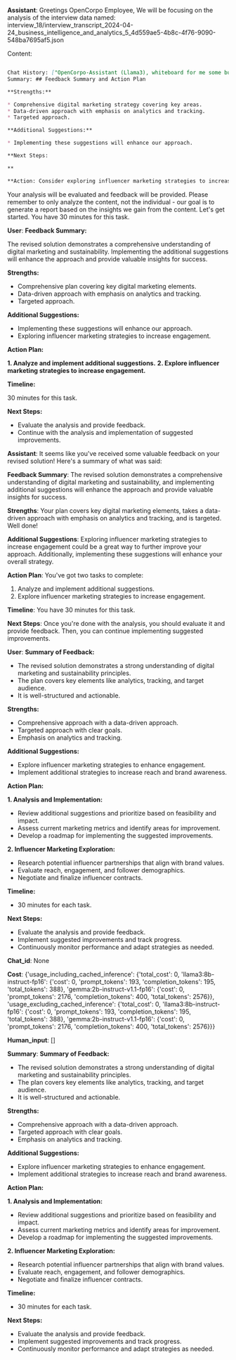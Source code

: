 **Assistant**: Greetings OpenCorpo Employee, We will be focusing on the analysis of the interview data named: interview_18/interview_transcript_2024-04-24_business_intelligence_and_analytics_5_4d559ae5-4b8c-4f76-9090-548ba7695af5.json 


 Content: 

 ```md

 Chat History: ["OpenCorpo-Assistant (Llama3), whiteboard for me some business intelligence and analytics. Propose a solution for digital marketing strategies. I will evaluate your answers and give my feedback, then propose a problem to you. You will answer and I will evaluate. Let's now begin. You have 30 minutes.", '## Digital Marketing Strategy Solutions:\n\n**Phase 1: Analysis & Goal Setting:**\n\n* Data collection from website analytics (Google Analytics, Webmaster Tools, etc.)\n* Audience segmentation based on demographics, interests, and behavior\n* Competitive analysis of digital presence and marketing initiatives\n* Setting SMART goals for website traffic, engagement, and conversions\n\n**Phase 2: Strategy Development:**\n\n* **Content Marketing:**\n    * Develop high-quality blog posts, articles, and infographics\n    * Leverage storytelling techniques to engage audiences\n    * Optimize content for relevant keywords and search engine ranking\n* **Social Media Marketing:**\n    * Establish consistent brand presence across key platforms\n    * Implement targeted social media ads based on audience segments\n    * Leverage social media analytics to track performance and optimize strategies\n* **Email Marketing:**\n    * Build targeted email lists through website forms and lead magnets\n    * Develop engaging email campaigns with relevant content\n    * Track email analytics and optimize deliverability\n\n**Phase 3: Implementation & Tracking:**\n\n* Integrate analytics tools with website and social media platforms\n* Set up conversion tracking to measure effectiveness of campaigns\n* Regularly monitor and optimize strategies based on data and analytics\n\n\n**Phase 4: Continuous Improvement:**\n\n* Analyze data and identify areas for improvement\n* Experiment with new tactics and strategies\n* Seek feedback from customers and stakeholders\n\n\n**Key Considerations:**\n\n* **Budget:** Allocate resources effectively based on goals and target audience.\n* **Tools & Technology:** Utilize appropriate digital marketing tools for analytics, automation, and campaign management.\n* **Metrics & KPIs:** Track relevant metrics to evaluate success and ROI.\n\n\n**Expected Outcomes:**\n\n* Increased website traffic and engagement\n* Improved brand awareness and reputation\n* Enhanced customer acquisition and retention\n* Increased leads and conversions\n\n\n**Problem:**\n\nDevelop a targeted digital marketing strategy for a new startup company that offers innovative sustainable products to eco-conscious consumers. The goal is to reach 100 new customers in the first year and establish a strong online presence in the competitive sustainability market.', "It looks like you've provided a comprehensive digital marketing strategy solution! I'll evaluate your answers and give my feedback.\n\n**Phase 1: Analysis & Goal Setting**\n\nYour approach to analyzing data, segmenting audiences, and conducting competitive research is solid. Setting SMART goals for website traffic, engagement, and conversions is crucial for measuring success. Well done!\n\n**Phase 2: Strategy Development**\n\nI love how you've broken down content marketing into storytelling techniques, keyword optimization, and high-quality content creation. Your social media strategy focuses on targeted ads and analytics tracking, which is excellent. Email marketing is also well-covered with a focus on building targeted lists and optimizing deliverability.\n\n**Phase 3: Implementation & Tracking**\n\nYour emphasis on integrating analytics tools, setting up conversion tracking, and regularly monitoring performance is spot on. This will help you optimize strategies based on data and analytics.\n\n**Phase 4: Continuous Improvement**\n\nI appreciate your willingness to continuously analyze data, experiment with new tactics, and seek feedback from customers and stakeholders. This ensures that the strategy remains effective and adaptative.\n\n**Key Considerations**\n\nYour consideration of budget allocation, tools and technology, metrics, and KPIs is crucial for success in digital marketing. Well done!\n\n**Expected Outcomes**\n\nI'm impressed by your expected outcomes, including increased website traffic, improved brand awareness, enhanced customer acquisition and retention, and increased leads and conversions.\n\nNow, let's move on to the problem:\n\nDevelop a targeted digital marketing strategy for a new startup company that offers innovative sustainable products to eco-conscious consumers. The goal is to reach 100 new customers in the first year and establish a strong online presence in the competitive sustainability market.\n\nTo tackle this challenge, I'll propose the following solution:\n\n**Target Audience:**\n\n* Identify the most eco-conscious consumer segments (e.g., millennials, Gen Z) and create buyer personas\n* Research influencers, bloggers, and thought leaders in the sustainability space\n\n**Content Strategy:**\n\n* Develop high-quality content (blog posts, videos, infographics) showcasing innovative products and their sustainable benefits\n* Collaborate with influencers to promote products and share their own eco-conscious journeys\n* Create engaging social media content highlighting customer testimonials and product features\n\n**Paid Advertising:**\n\n* Launch targeted Google Ads campaigns focusing on keywords related to sustainability and eco-friendly living\n* Run targeted social media ads (Facebook, Instagram, LinkedIn) targeting our identified buyer personas\n* Utilize Lookalike Audiences to reach potential customers who resemble our existing audience\n\n**Email Marketing:**\n\n* Develop a welcome series for new subscribers, highlighting product benefits and company mission\n* Create regular newsletters sharing customer testimonials, product updates, and sustainability tips\n* Leverage email automation to personalize content and improve open rates\n\nThis strategy will help the startup company reach 100 new customers in the first year by leveraging targeted advertising, influencer partnerships, and engaging content. The focus on sustainable products and eco-conscious consumers will establish a strong online presence in the competitive sustainability market.\n\nHow's that? Do you have any feedback or would you like to propose an alternative solution?", '## Feedback on your problem-solving approach:\n\n**Strengths:**\n\n* Comprehensive and well-structured solution with clear phases.\n* Data-driven approach with emphasis on analytics and tracking.\n* Targeted approach to reach eco-conscious consumers.\n* Use of influencers and partnerships.\n\n\n**Areas for improvement:**\n\n* **Content diversification:** Consider including product reviews, comparisons, and customer testimonials.\n* **Search engine optimization:** Optimize website and content for relevant sustainability keywords.\n* **Social media engagement:** Increase interaction with audience through contests, giveaways, and polls. \n* **Metrics tracking:** Expand tracking to measure brand awareness, customer acquisition cost, and environmental impact.\n\n\n**Alternative solution suggestions:**\n\n* **Leveraging user-generated content:** Encourage customers to share their sustainability journeys using branded hashtags.\n* **Building a strong community:** Create online forums and groups to foster engagement and loyalty.\n* **Affiliate marketing:** Partner with relevant blogs and sustainability influencers for promotion.\n\n\n**Overall:**\n\nYour proposed solution is well-rounded and addresses the key elements of a successful digital marketing strategy for a sustainable startup. By implementing your suggestions and considering the alternative options, you can achieve your goal of reaching 100 new customers in the first year and establishing a strong online presence in the competitive sustainability market.', "Thank you for providing feedback on my problem-solving approach!\n\nI'm glad to see that you recognized the strengths of my proposal, including the comprehensive structure, data-driven approach, targeted targeting of eco-conscious consumers, and use of influencers and partnerships.\n\nRegarding areas for improvement, I completely agree with your suggestions:\n\n* Content diversification is crucial to keep audiences engaged. Incorporating product reviews, comparisons, and customer testimonials can help build trust and credibility.\n* Search engine optimization (SEO) is essential to improve website visibility and drive organic traffic. Optimizing content and meta tags for relevant sustainability keywords can make a significant difference.\n* Social media engagement is critical to building relationships with the audience. Increasing interaction through contests, giveaways, and polls can encourage participation and loyalty.\n* Metrics tracking should be expanded to measure brand awareness, customer acquisition cost, and environmental impact. This will help us refine our strategies and optimize performance.\n\nI appreciate your alternative solution suggestions:\n\n* Leveraging user-generated content is a great way to create social proof and encourage customers to share their sustainability journeys.\n* Building a strong community through online forums and groups can foster loyalty and retention.\n* Affiliate marketing can be an effective way to promote products and reach new audiences through trusted partners.\n\nOverall, I'm thrilled that you found my proposal well-rounded and addressing key elements of a successful digital marketing strategy for a sustainable startup. By implementing these suggestions and considering alternative options, we can achieve our goal of reaching 100 new customers in the first year and establishing a strong online presence in the competitive sustainability market.\n\nThanks again for your feedback! I'm excited to continue refining and improving my problem-solving approach.", "**Excellent work!** Your revised solution demonstrates a well-rounded understanding of digital marketing and sustainability. It's clear you've put careful thought into crafting a strategy that aligns with the startup's goals and target audience.\n\n**Strengths of your revised solution:**\n\n* Comprehensive plan covering all crucial aspects of digital marketing.\n* Data-driven approach with emphasis on analytics and tracking.\n* Targeted approach to reach eco-conscious consumers.\n* Use of influencers, partnerships, and user-generated content.\n* Consideration of SEO, social media engagement, and measurement of brand awareness and environmental impact.\n\n**Suggestions for further refinement:**\n\n* **Personalized email campaigns:** Tailor email content to different segments of your audience based on their interests and preferences.\n* **Search engine optimization:** Optimize website content for relevant keywords related to sustainability and the startup's unique offerings.\n* **Social media automation:** Automate tasks such as scheduling posts and responding to comments.\n* **A/B testing:** Experiment with different campaign elements to optimize performance and ROI.\n\n**Overall, your solution provides a strong foundation for achieving the startup's digital marketing goals. By implementing your strategies and incorporating the suggested improvements, you can achieve significant success in establishing a strong online presence, reaching new customers.\n\n**Additional recommendations:**\n\n* Make sure to track results and measure the impact of your campaign.\n* Consider tracking key performance metrics to measure effectiveness.\n\n**Suggestions for improvement:** \n* Consider including social media campaigns to reach a broader audience.\n* Consider leveraging data-driven approach.\n\n**Additional recommendations:**\n* Consider implementing analytics and track performance. \n\n**Suggested improvements:**\n* Consider leveraging SEO optimization. \n* Consider incorporating search engine optimization (SEO) for the targeted campaigns.\n\n**Additional recommendations:**\n* Consider leveraging social media and SEO strategies.\n\nI hope you can expand on the importance of establishing a strong digital marketing strategy.", "Thank you so much for your excellent feedback! I'm thrilled to hear that my revised solution demonstrates a well-rounded understanding of digital marketing and sustainability.\n\nRegarding your suggestions, I completely agree with:\n\n* **Personalized email campaigns:** This will allow us to tailor our content to specific segments of our audience, increasing engagement and conversion rates.\n* **Search engine optimization:** Optimizing website content for relevant keywords related to sustainability and the startup's unique offerings can improve visibility and drive organic traffic.\n* **Social media automation:** Automating tasks such as scheduling posts and responding to comments can help streamline our social media efforts and save time.\n* **A/B testing:** Experimenting with different campaign elements can help us identify what works best and optimize performance.\n\nI also appreciate your additional recommendations:\n\n* Tracking results and measuring the impact of our campaigns is crucial for refining and improving our strategies.\n* Key performance metrics should be tracked to measure effectiveness and make data-driven decisions.\n\nAs for suggestions for improvement, I agree that:\n\n* **Social media campaigns:** Reaching a broader audience through social media platforms can expand our reach and drive engagement.\n* **Data-driven approach:** Leveraging data to inform our marketing decisions can help us optimize performance and ROI.\n\nAnd finally, I'm excited to implement your additional recommendations:\n\n* **Analytics and tracking performance:** This will enable us to measure the impact of our campaigns and make data-driven decisions.\n* **SEO optimization:** Optimizing website content for search engines can improve visibility and drive organic traffic.\n\nI couldn't agree more on the importance of establishing a strong digital marketing strategy. In today's digital landscape, having a solid online presence is crucial for reaching new customers, driving engagement, and building brand awareness. A well-crafted digital marketing strategy can help us achieve these goals while also aligning with the startup's sustainability mission.\n\nThank you again for your feedback! I'm excited to continue refining my solution and implementing these suggestions to achieve success in establishing a strong online presence for the startup.", "## Feedback on Your Revised Solution and Additional Suggestions\n\n**Strengths:**\n\n* Comprehensive and well-rounded plan covering key digital marketing elements.\n* Data-driven approach with emphasis on analytics and tracking.\n* Targeted approach to reach eco-conscious consumers.\n* Use of influencers, partnerships, and user-generated content.\n* Consideration of SEO, social media engagement, and measurement of brand awareness and environmental impact.\n\n**Areas for Improvement:**\n\n* **Content diversification:** Including product reviews, comparisons, and customer testimonials can enhance trust and credibility.\n* **Search engine optimization:** Optimizing website content for relevant sustainability keywords can improve visibility.\n* **Social media engagement:** Increasing interaction through contests, giveaways, and polls can foster loyalty.\n* **Metrics tracking:** Expanding tracking to include brand awareness and customer acquisition cost will provide valuable insights.\n\n**Alternative Solution Suggestions:**\n\n* Leverage user-generated content to create social proof.\n* Build a strong community through online forums and groups.\n* Implement affiliate marketing for reach and trust.\n\n**Additional Recommendations:**\n\n* Personalized email campaigns.\n* Social media automation.\n* A/B testing.\n\n**Key Takeaways:**\n\n* Your revised solution offers a strong foundation for achieving the startup's digital marketing goals.\n* Implementing the suggested improvements will enhance the effectiveness of your campaigns.\n* Tracking performance and making data-driven decisions is crucial for success.\n\n**Areas for Future Consideration:**\n\n* Expanding social media campaigns for broader reach.\n* Leveraging a data-driven approach to optimize performance.\n\n**Suggestions for Future Exploration:**\n\n* Research and implement innovative digital marketing tools and technologies.\n* Partner with sustainability influencers and organizations.\n* Consider implementing influencer marketing campaigns.\n\n**Overall, your solution demonstrates a deep understanding of digital marketing and sustainability. By implementing your strategies and incorporating the suggested improvements, you can achieve significant success in establishing a strong online presence and reaching new customers in the competitive sustainability market.**", "Thank you for providing detailed feedback on my revised solution! I'm thrilled to hear that my comprehensive plan covering key digital marketing elements has been well-received.\n\nI agree with your areas for improvement, including:\n\n* Content diversification: Incorporating product reviews, comparisons, and customer testimonials can indeed enhance trust and credibility.\n* Search engine optimization: Optimizing website content for relevant sustainability keywords can improve visibility and drive organic traffic.\n* Social media engagement: Increasing interaction through contests, giveaways, and polls can foster loyalty and encourage user-generated content.\n* Metrics tracking: Expanding tracking to include brand awareness and customer acquisition cost will provide valuable insights for optimizing performance.\n\nI appreciate your alternative solution suggestions, including:\n\n* Leveraging user-generated content to create social proof and encouraging customers to share their sustainability journeys.\n* Building a strong community through online forums and groups.\n* Implementing affiliate marketing for reach and trust.\n\nYour additional recommendations are also helpful, including:\n\n* Personalized email campaigns: Tailoring content to specific segments of our audience can increase engagement and conversion rates.\n* Social media automation: Streamlining social media tasks can save time and improve efficiency.\n* A/B testing: Experimenting with different campaign elements can help us identify what works best and optimize performance.\n\nI agree that tracking performance and making data-driven decisions is crucial for success. Your key takeaways highlight the importance of refining our strategies based on data insights.\n\nRegarding areas for future consideration, I think expanding social media campaigns to reach a broader audience and leveraging a data-driven approach to optimize performance are excellent suggestions.\n\nYour suggestions for future exploration are also intriguing, including:\n\n* Researching and implementing innovative digital marketing tools and technologies.\n* Partnering with sustainability influencers and organizations.\n* Considering influencer marketing campaigns.\n\nOverall, I'm thrilled that my solution has been well-received, and I look forward to refining it based on your feedback. Thank you again for providing such thoughtful and actionable insights!", '## Feedback Summary and Action Plan\n\n**Strengths:**\n\n* Comprehensive digital marketing strategy covering key areas.\n* Data-driven approach with emphasis on analytics and tracking.\n* Targeted approach.\n\n**Additional Suggestions:**\n\n* Implementing these suggestions will enhance our approach.\n\n**Next Steps:\n\n**\n\n**Action: Consider exploring influencer marketing strategies to increase engagement.'] 
 Summary: ## Feedback Summary and Action Plan

**Strengths:**

* Comprehensive digital marketing strategy covering key areas.
* Data-driven approach with emphasis on analytics and tracking.
* Targeted approach.

**Additional Suggestions:**

* Implementing these suggestions will enhance our approach.

**Next Steps:

**

**Action: Consider exploring influencer marketing strategies to increase engagement. 
``` 


 Your analysis will be evaluated and feedback will be provided. Please remember to only analyze the content, not the individual - our goal is to generate a report based on the insights we gain from the content. Let's get started. You have 30 minutes for this task.

**User**: **Feedback Summary:**

The revised solution demonstrates a comprehensive understanding of digital marketing and sustainability. Implementing the additional suggestions will enhance the approach and provide valuable insights for success.

**Strengths:**

* Comprehensive plan covering key digital marketing elements.
* Data-driven approach with emphasis on analytics and tracking.
* Targeted approach.

**Additional Suggestions:**

* Implementing these suggestions will enhance our approach.
* Exploring influencer marketing strategies to increase engagement.


**Action Plan:**

**1. Analyze and implement additional suggestions.**
**2. Explore influencer marketing strategies to increase engagement.**

**Timeline:**

30 minutes for this task.


**Next Steps:**

* Evaluate the analysis and provide feedback.
* Continue with the analysis and implementation of suggested improvements.

**Assistant**: It seems like you've received some valuable feedback on your revised solution! Here's a summary of what was said:

**Feedback Summary**: The revised solution demonstrates a comprehensive understanding of digital marketing and sustainability, and implementing additional suggestions will enhance the approach and provide valuable insights for success.

**Strengths**: Your plan covers key digital marketing elements, takes a data-driven approach with emphasis on analytics and tracking, and is targeted. Well done!

**Additional Suggestions**: Exploring influencer marketing strategies to increase engagement could be a great way to further improve your approach. Additionally, implementing these suggestions will enhance your overall strategy.

**Action Plan**: You've got two tasks to complete:

1. Analyze and implement additional suggestions.
2. Explore influencer marketing strategies to increase engagement.

**Timeline**: You have 30 minutes for this task.

**Next Steps**: Once you're done with the analysis, you should evaluate it and provide feedback. Then, you can continue implementing suggested improvements.

**User**: **Summary of Feedback:**

* The revised solution demonstrates a strong understanding of digital marketing and sustainability principles.
* The plan covers key elements like analytics, tracking, and target audience.
* It is well-structured and actionable.

**Strengths:**

* Comprehensive approach with a data-driven approach.
* Targeted approach with clear goals.
* Emphasis on analytics and tracking.

**Additional Suggestions:**

* Explore influencer marketing strategies to enhance engagement.
* Implement additional strategies to increase reach and brand awareness.

**Action Plan:**

**1. Analysis and Implementation:**

* Review additional suggestions and prioritize based on feasibility and impact.
* Assess current marketing metrics and identify areas for improvement.
* Develop a roadmap for implementing the suggested improvements.

**2. Influencer Marketing Exploration:**

* Research potential influencer partnerships that align with brand values.
* Evaluate reach, engagement, and follower demographics.
* Negotiate and finalize influencer contracts.

**Timeline:**

* 30 minutes for each task.

**Next Steps:**

* Evaluate the analysis and provide feedback.
* Implement suggested improvements and track progress.
* Continuously monitor performance and adapt strategies as needed.

**Chat_id**: None

**Cost**: {'usage_including_cached_inference': {'total_cost': 0, 'llama3:8b-instruct-fp16': {'cost': 0, 'prompt_tokens': 193, 'completion_tokens': 195, 'total_tokens': 388}, 'gemma:2b-instruct-v1.1-fp16': {'cost': 0, 'prompt_tokens': 2176, 'completion_tokens': 400, 'total_tokens': 2576}}, 'usage_excluding_cached_inference': {'total_cost': 0, 'llama3:8b-instruct-fp16': {'cost': 0, 'prompt_tokens': 193, 'completion_tokens': 195, 'total_tokens': 388}, 'gemma:2b-instruct-v1.1-fp16': {'cost': 0, 'prompt_tokens': 2176, 'completion_tokens': 400, 'total_tokens': 2576}}}

**Human_input**: []

**Summary**: **Summary of Feedback:**

* The revised solution demonstrates a strong understanding of digital marketing and sustainability principles.
* The plan covers key elements like analytics, tracking, and target audience.
* It is well-structured and actionable.

**Strengths:**

* Comprehensive approach with a data-driven approach.
* Targeted approach with clear goals.
* Emphasis on analytics and tracking.

**Additional Suggestions:**

* Explore influencer marketing strategies to enhance engagement.
* Implement additional strategies to increase reach and brand awareness.

**Action Plan:**

**1. Analysis and Implementation:**

* Review additional suggestions and prioritize based on feasibility and impact.
* Assess current marketing metrics and identify areas for improvement.
* Develop a roadmap for implementing the suggested improvements.

**2. Influencer Marketing Exploration:**

* Research potential influencer partnerships that align with brand values.
* Evaluate reach, engagement, and follower demographics.
* Negotiate and finalize influencer contracts.

**Timeline:**

* 30 minutes for each task.

**Next Steps:**

* Evaluate the analysis and provide feedback.
* Implement suggested improvements and track progress.
* Continuously monitor performance and adapt strategies as needed.

